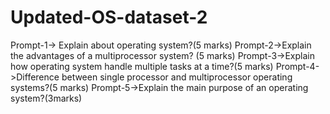 # Updated-OS-dataset-2
Prompt-1-> Explain about operating system?(5 marks)
Prompt-2->Explain the advantages of a multiprocessor system? (5 marks)
Prompt-3->Explain how operating system handle multiple tasks at a time?(5 marks)
Prompt-4->Difference between single processor and multiprocessor operating systems?(5 marks)
Prompt-5->Explain the main purpose of an operating system?(3marks)
